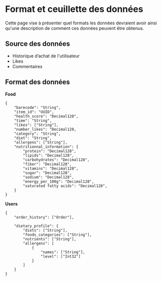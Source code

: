 # Format et ceuillette des données
Cette page vise à présenter quel formats les données devraient avoir ainsi qu'une 
description de comment ces données peuvent être obtenus.

## Source des données
- Historique d’achat de l'utilisateur
- Likes
- Commentaires

## Format des données

**Food**
```
{
    "barecode": "String",
    "item_id": "UUID",
    "health_score": "Decimal128",
    "time": "String",
    "likes": ["String"],
    "number_likes": "Decimal128,
    "category": "String",
    "diet": "String",
    "allergens": ["String"],
    "nutritionnal_information": {
        "protein": "Decimal128",
        "lipids": "Decimal128",
        "carbohydrates": "Decimal128",
        "fiber": "Decimal128",
        "vitamins": "Decimal128",
        "sugar": "Decimal128",
        "sodium": "Decimal128",
        "energy_per_100g": "Decimal128",
        "saturated fatty acids": "Decimal128",
    }
}
```

**Users**
```
{  
    "order_history": ["Order"],

    "dietary_profile": {
        "diets": ["String"],
        "foods_categories": ["String"],
        "nutrients": ["String"],
        "allergens": [
            {
                "names": ["String"],
                "level": ["Int32"]
            }
        ]
    }
}
```
